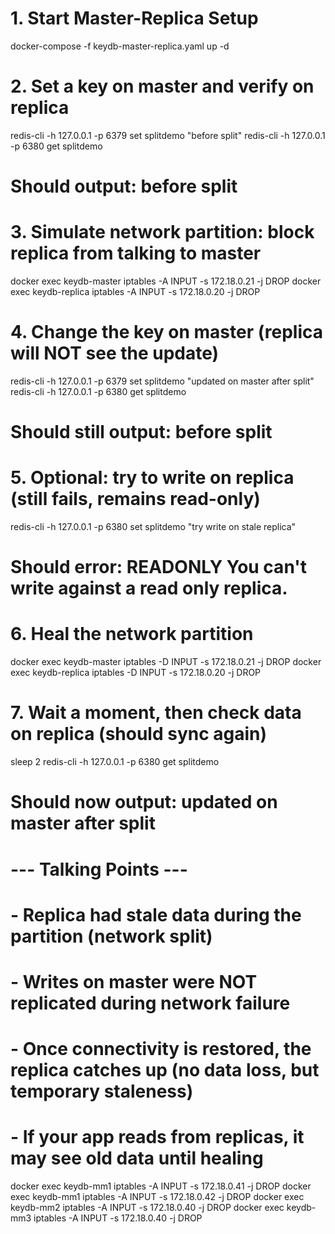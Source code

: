 # 1. Start Master-Replica Setup
docker-compose -f keydb-master-replica.yaml up -d

# 2. Set a key on master and verify on replica
redis-cli -h 127.0.0.1 -p 6379 set splitdemo "before split"
redis-cli -h 127.0.0.1 -p 6380 get splitdemo
# Should output: before split

# 3. Simulate network partition: block replica from talking to master
docker exec keydb-master iptables -A INPUT -s 172.18.0.21 -j DROP
docker exec keydb-replica iptables -A INPUT -s 172.18.0.20 -j DROP

# 4. Change the key on master (replica will NOT see the update)
redis-cli -h 127.0.0.1 -p 6379 set splitdemo "updated on master after split"
redis-cli -h 127.0.0.1 -p 6380 get splitdemo
# Should still output: before split

# 5. Optional: try to write on replica (still fails, remains read-only)
redis-cli -h 127.0.0.1 -p 6380 set splitdemo "try write on stale replica"
# Should error: READONLY You can't write against a read only replica.

# 6. Heal the network partition
docker exec keydb-master iptables -D INPUT -s 172.18.0.21 -j DROP
docker exec keydb-replica iptables -D INPUT -s 172.18.0.20 -j DROP

# 7. Wait a moment, then check data on replica (should sync again)
sleep 2
redis-cli -h 127.0.0.1 -p 6380 get splitdemo
# Should now output: updated on master after split

# --- Talking Points ---
# - Replica had stale data during the partition (network split)
# - Writes on master were NOT replicated during network failure
# - Once connectivity is restored, the replica catches up (no data loss, but temporary staleness)
# - If your app reads from replicas, it may see old data until healing



docker exec keydb-mm1 iptables -A INPUT -s 172.18.0.41 -j DROP
docker exec keydb-mm1 iptables -A INPUT -s 172.18.0.42 -j DROP
docker exec keydb-mm2 iptables -A INPUT -s 172.18.0.40 -j DROP
docker exec keydb-mm3 iptables -A INPUT -s 172.18.0.40 -j DROP